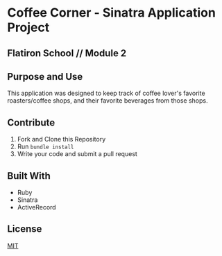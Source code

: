 # Coffee Corner - Sinatra Application Project
## Flatiron School // Module 2


## Purpose and Use

This application was designed to keep track of coffee lover's favorite roasters/coffee shops, and their favorite beverages from those shops.


## Contribute

1. Fork and Clone this Repository
2. Run `bundle install` 
3. Write your code and submit a pull request


## Built With
- Ruby
- Sinatra
- ActiveRecord

## License
[MIT](https://chosealicense.com/licenses/mit/) 